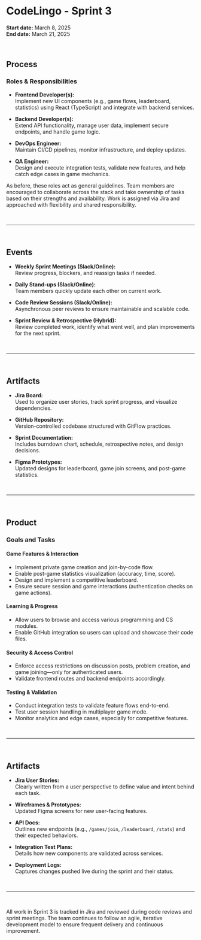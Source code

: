 
# CodeLingo - Sprint 3  
**Start date:** March 8, 2025  
**End date:** March 21, 2025  

<br>

## Process

### Roles & Responsibilities

- **Frontend Developer(s):**  
  Implement new UI components (e.g., game flows, leaderboard, statistics) using React (TypeScript) and integrate with backend services.

- **Backend Developer(s):**  
  Extend API functionality, manage user data, implement secure endpoints, and handle game logic.

- **DevOps Engineer:**  
  Maintain CI/CD pipelines, monitor infrastructure, and deploy updates.

- **QA Engineer:**  
  Design and execute integration tests, validate new features, and help catch edge cases in game mechanics.

As before, these roles act as general guidelines. Team members are encouraged to collaborate across the stack and take ownership of tasks based on their strengths and availability. Work is assigned via Jira and approached with flexibility and shared responsibility.

<br>

---

<br>

## Events

- **Weekly Sprint Meetings (Slack/Online):**  
  Review progress, blockers, and reassign tasks if needed.

- **Daily Stand-ups (Slack/Online):**  
  Team members quickly update each other on current work.

- **Code Review Sessions (Slack/Online):**  
  Asynchronous peer reviews to ensure maintainable and scalable code.

- **Sprint Review & Retrospective (Hybrid):**  
  Review completed work, identify what went well, and plan improvements for the next sprint.

<br>

---

<br>

## Artifacts

- **Jira Board:**  
  Used to organize user stories, track sprint progress, and visualize dependencies.

- **GitHub Repository:**  
  Version-controlled codebase structured with GitFlow practices.

- **Sprint Documentation:**  
  Includes burndown chart, schedule, retrospective notes, and design decisions.

- **Figma Prototypes:**  
  Updated designs for leaderboard, game join screens, and post-game statistics.

<br>

---

<br>

## Product

### Goals and Tasks

#### **Game Features & Interaction**

- Implement private game creation and join-by-code flow.
- Enable post-game statistics visualization (accuracy, time, score).
- Design and implement a competitive leaderboard.
- Ensure secure session and game interactions (authentication checks on game actions).
  
#### **Learning & Progress**

- Allow users to browse and access various programming and CS modules.
- Enable GitHub integration so users can upload and showcase their code files.
  
#### **Security & Access Control**

- Enforce access restrictions on discussion posts, problem creation, and game joining—only for authenticated users.
- Validate frontend routes and backend endpoints accordingly.

#### **Testing & Validation**

- Conduct integration tests to validate feature flows end-to-end.
- Test user session handling in multiplayer game mode.
- Monitor analytics and edge cases, especially for competitive features.

<br>

---

<br>

## Artifacts

- **Jira User Stories:**  
  Clearly written from a user perspective to define value and intent behind each task.

- **Wireframes & Prototypes:**  
  Updated Figma screens for new user-facing features.

- **API Docs:**  
  Outlines new endpoints (e.g., `/games/join`, `/leaderboard`, `/stats`) and their expected behaviors.

- **Integration Test Plans:**  
  Details how new components are validated across services.

- **Deployment Logs:**  
  Captures changes pushed live during the sprint and their status.

<br>

---

<br>

All work in Sprint 3 is tracked in Jira and reviewed during code reviews and sprint meetings. The team continues to follow an agile, iterative development model to ensure frequent delivery and continuous improvement.
